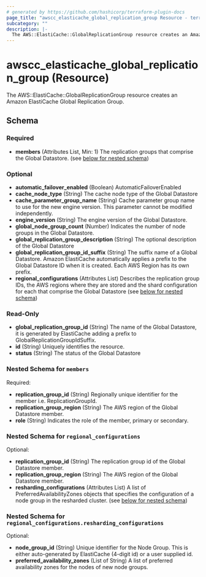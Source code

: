 ```yaml
---
# generated by https://github.com/hashicorp/terraform-plugin-docs
page_title: "awscc_elasticache_global_replication_group Resource - terraform-provider-awscc"
subcategory: ""
description: |-
  The AWS::ElastiCache::GlobalReplicationGroup resource creates an Amazon ElastiCache Global Replication Group.
---
```


# awscc_elasticache_global_replication_group (Resource)

The AWS::ElastiCache::GlobalReplicationGroup resource creates an Amazon ElastiCache Global Replication Group.



<!-- schema generated by tfplugindocs -->
## Schema

### Required

- **members** (Attributes List, Min: 1) The replication groups that comprise the Global Datastore. (see [below for nested schema](#nestedatt--members))

### Optional

- **automatic_failover_enabled** (Boolean) AutomaticFailoverEnabled
- **cache_node_type** (String) The cache node type of the Global Datastore
- **cache_parameter_group_name** (String) Cache parameter group name to use for the new engine version. This parameter cannot be modified independently.
- **engine_version** (String) The engine version of the Global Datastore.
- **global_node_group_count** (Number) Indicates the number of node groups in the Global Datastore.
- **global_replication_group_description** (String) The optional description of the Global Datastore
- **global_replication_group_id_suffix** (String) The suffix name of a Global Datastore. Amazon ElastiCache automatically applies a prefix to the Global Datastore ID when it is created. Each AWS Region has its own prefix.
- **regional_configurations** (Attributes List) Describes the replication group IDs, the AWS regions where they are stored and the shard configuration for each that comprise the Global Datastore (see [below for nested schema](#nestedatt--regional_configurations))

### Read-Only

- **global_replication_group_id** (String) The name of the Global Datastore, it is generated by ElastiCache adding a prefix to GlobalReplicationGroupIdSuffix.
- **id** (String) Uniquely identifies the resource.
- **status** (String) The status of the Global Datastore

<a id="nestedatt--members"></a>
### Nested Schema for `members`

Required:

- **replication_group_id** (String) Regionally unique identifier for the member i.e. ReplicationGroupId.
- **replication_group_region** (String) The AWS region of the Global Datastore member.
- **role** (String) Indicates the role of the member, primary or secondary.


<a id="nestedatt--regional_configurations"></a>
### Nested Schema for `regional_configurations`

Optional:

- **replication_group_id** (String) The replication group id of the Global Datastore member.
- **replication_group_region** (String) The AWS region of the Global Datastore member.
- **resharding_configurations** (Attributes List) A list of PreferredAvailabilityZones objects that specifies the configuration of a node group in the resharded cluster. (see [below for nested schema](#nestedatt--regional_configurations--resharding_configurations))

<a id="nestedatt--regional_configurations--resharding_configurations"></a>
### Nested Schema for `regional_configurations.resharding_configurations`

Optional:

- **node_group_id** (String) Unique identifier for the Node Group. This is either auto-generated by ElastiCache (4-digit id) or a user supplied id.
- **preferred_availability_zones** (List of String) A list of preferred availability zones for the nodes of new node groups.


